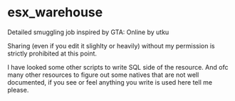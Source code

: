 # esx_warehouse
Detailed smuggling job inspired by GTA: Online by utku


Sharing (even if you edit it slighlty or heavily) without my permission is strictly prohibited at this point.


I have looked some other scripts to write SQL side of the resource. And ofc many other resources to figure out some natives that are not well documented, if you see or feel anything you write is used here tell me please.
